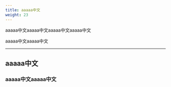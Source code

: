 ```yaml
---
title: aaaaa中文
weight: 23
---
```

aaaaa中文aaaaa中文aaaaa中文aaaaa中文

aaaaa中文aaaaa中文

-----------

## aaaaa中文

### aaaaa中文aaaaa中文